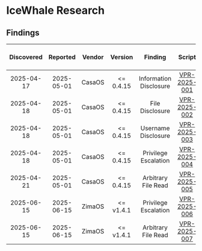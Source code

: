 # IceWhale Research

## Findings
| Discovered | Reported   | Vendor | Version   | Finding                | Script                         | CVSS v4 Score | CVSS v4 Metrics                                                 |
|:----------:|:----------:|:------:|:---------:|:----------------------:|:------------------------------:|:-------------:|:---------------------------------------------------------------:|
| 2025-04-17 | 2025-05-01 | CasaOS | <= 0.4.15 | Information Disclosure | [VPR-2025-001](./VPR-2025-001) | 6.9/10        | CVSS:4.0/AV:N/AC:L/AT:N/PR:N/UI:N/VC:L/VI:N/VA:N/SC:L/SI:N/SA:N |
| 2025-04-18 | 2025-05-01 | CasaOS | <= 0.4.15 | File Disclosure        | [VPR-2025-002](./VPR-2025-002) | 6.9/10        | CVSS:4.0/AV:N/AC:L/AT:N/PR:N/UI:N/VC:L/VI:N/VA:N/SC:L/SI:N/SA:N |
| 2025-04-18 | 2025-05-01 | CasaOS | <= 0.4.15 | Username Disclosure    | [VPR-2025-003](./VPR-2025-003) | 6.9/10        | CVSS:4.0/AV:N/AC:L/AT:N/PR:N/UI:N/VC:L/VI:N/VA:N/SC:L/SI:N/SA:N |
| 2025-04-18 | 2025-05-01 | CasaOS | <= 0.4.15 | Privilege Escalation   | [VPR-2025-004](./VPR-2025-004) | 9.3/10        | CVSS:4.0/AV:L/AC:L/AT:N/PR:N/UI:A/VC:H/VI:H/VA:H/SC:H/SI:H/SA:H |
| 2025-04-21 | 2025-05-01 | CasaOS | <= 0.4.15 | Arbitrary File Read    | [VPR-2025-005](./VPR-2025-005) | 9.3/10        | CVSS:4.0/AV:L/AC:L/AT:N/PR:N/UI:A/VC:H/VI:H/VA:H/SC:H/SI:H/SA:H |
| 2025-06-15 | 2025-06-15 | ZimaOS | <= v1.4.1 | Privilege Escalation   | [VPR-2025-006](./VPR-2025-006) | 9.3/10        | CVSS:4.0/AV:L/AC:L/AT:N/PR:N/UI:A/VC:H/VI:H/VA:H/SC:H/SI:H/SA:H |
| 2025-06-15 | 2025-06-15 | ZimaOS | <= v1.4.1 | Arbitrary File Read    | [VPR-2025-007](./VPR-2025-007) | 9.3/10        | CVSS:4.0/AV:L/AC:L/AT:N/PR:N/UI:A/VC:H/VI:H/VA:H/SC:H/SI:H/SA:H |
